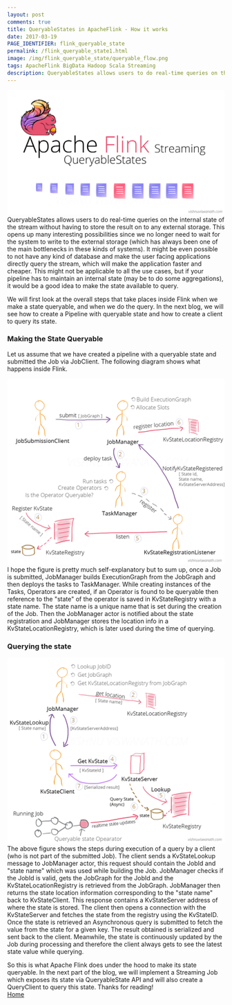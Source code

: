 ```yaml
---
layout: post
comments: true
title: QueryableStates in ApacheFlink - How it works
date: 2017-03-19
PAGE_IDENTIFIER: flink_queryable_state
permalink: /flink_queryable_state1.html
image: /img/flink_queryable_state/queryable_flow.png
tags: ApacheFlink BigData Hadoop Scala Streaming
description: QueryableStates allows users to do real-time queries on the internal state of the stream without having to store the result on to any external storage. In this blog post we will see how this is done in ApacheFlink.
---
```

<div class="col three">
    <img class="col three" src="/img/flink_queryable_state/header.png">
</div>
QueryableStates allows users to do real-time queries on the internal state of the stream without having to store the result on to any external storage. This opens up many interesting possibilities since we no longer need to wait for the system to write to the external storage (which has always been one of the main bottlenecks in these kinds of systems). It might be even possible to not have any kind of database and make the user facing applications directly query the stream, which will make the application faster and cheaper. This might not be applicable to all the use cases, but if your pipeline has to maintain an internal state (may be to do some aggregations), it would be a good idea to make the state available to query. 

We will first look at the overall steps that take places inside Flink when we make a state queryable, and when we do the query. In the next blog, we will see how to create a Pipeline with queryable state and how to create a client to query its state.

### **Making the State Queryable**
Let us assume that we have created a pipeline with a queryable state and submitted the Job via JobClient. The following diagram shows what happens inside Flink.
<div class="col three">
    <img class="col three expandable" src="/img/flink_queryable_state/queryable_flow.png">
</div>
I hope the figure is pretty much self-explanatory but to sum up, once a Job is submitted, JobManager builds ExecutionGraph from the JobGraph and then deploys the tasks to TaskManager. While creating instances of the Tasks, Operators are created, if an Operator is found to be queryable then reference to the "state" of the operator is saved in KvStateRegistry with a state name. The state name is a unique name that is set during the creation of the Job. Then the JobManager actor is notified about the state registration and JobManager stores the location info in a KvStateLocationRegistry, which is later used during the time of querying.

### **Querying the state**
<div class="col three">
    <img class="col three expandable" src="/img/flink_queryable_state/queryable_flow2.png">
</div>
The above figure shows the steps during execution of a query by a client (who is not part of the submitted Job). The client sends a KvStateLookup message to JobManager actor, this request should contain the JobId and "state name" which was used while building the Job. JobManager checks if the JobId is valid, gets the JobGraph for the JobId and the KvStateLocationRegistry is retrieved from the JobGraph. JobManager then returns the state location information corresponding to the "state name" back to KvStateClient. This response contains a KvStateServer address of where the state is stored. The client then opens a connection with the KvStateServer and fetches the state from the registry using the KvStateID. Once the state is retrieved an Asynchronous query is submitted to fetch the value from the state for a given key. The result obtained is serialized and sent back to the client. Meanwhile, the state is continuously updated by the Job during processing and therefore the client always gets to see the latest state value while querying.

So this is what Apache Flink does under the hood to make its state queryable. In the next part of the blog, we will implement a Streaming Job which exposes its state via QueryableState API and will also create a QueryClient to query this state. Thanks for reading!
<br/><a href="http://vishnuviswanath.com/" class="end-of-page">Home</a>